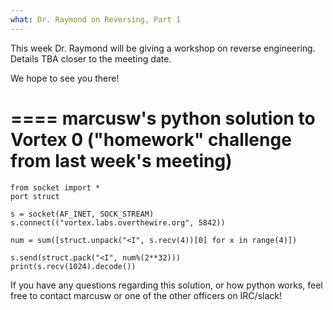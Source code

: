 ```yaml
---
what: Dr. Raymond on Reversing, Part 1
---
```


This week Dr. Raymond will be giving a workshop on reverse engineering. Details TBA closer to the meeting date.

We hope to see you there!

====
marcusw's python solution to Vortex 0 ("homework" challenge from last week's meeting)
====

    from socket import *
    port struct
    
    s = socket(AF_INET, SOCK_STREAM)
    s.connect(("vortex.labs.overthewire.org", 5842))
    
    num = sum([struct.unpack("<I", s.recv(4))[0] for x in range(4)])
    
    s.send(struct.pack("<I", num%(2**32)))
    print(s.recv(1024).decode())

If you have any questions regarding this solution, or how python works, feel free to contact marcusw or one of the other officers on IRC/slack!
